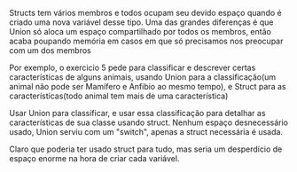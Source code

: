 Structs tem vários membros e todos ocupam seu devido espaço quando é criado uma nova variável desse tipo.
Uma das grandes diferenças é que Union só aloca um espaço compartilhado por todos os membros, então acaba poupando memória em casos em que só precisamos nos preocupar com um dos membros

Por exemplo, o exercicio 5 pede para classificar e descrever certas características de alguns animais, usando Union para a classificação(um animal não pode ser Mamífero e Anfibio ao mesmo tempo), e Struct para as características(todo animal tem mais de uma característica)

Usar Union para classificar, e usar essa classificação para detalhar as características de sua classe usando struct. Nenhum espaço desnecessário usado, Union serviu com um "switch", apenas a struct necessária é usada.

Claro que poderia ter usado struct para tudo, mas seria um desperdício de espaço enorme na hora de criar cada variável.
